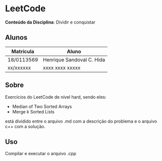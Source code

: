 # LeetCode
**Conteúdo da Disciplina**: Dividir e conquistar<br>

## Alunos
|Matrícula | Aluno |
| -- | -- |
| 18/0113569  | Henrique Sandoval C. Hida |
| xx/xxxxxx  |  xxxx xxxx xxxxx |

## Sobre 
Exercícios do LeetCode de nível hard, sendo eles:
- Median of Two Sorted Arrays
- Merge k Sorted Lists

está dividido entre o arquivo .md com a descrição do problema e o arquivo c++ com a solução.

## Uso 
Compilar e executar o arquivo .cpp




